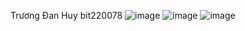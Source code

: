 Trương Đan Huy 
bit220078 
![image](https://github.com/user-attachments/assets/c6251c84-1f53-4443-81e6-8642adab2ac9)
![image](https://github.com/user-attachments/assets/9bec2984-3d83-4a0c-839e-a6cf0c043b92)
![image](https://github.com/user-attachments/assets/082b1b27-26f4-4e25-938b-2c913469183b)
